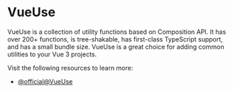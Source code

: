 # VueUse

VueUse is a collection of utility functions based on Composition API. It has over 200+ functions, is tree-shakable, has first-class TypeScript support, and has a small bundle size. VueUse is a great choice for adding common utilities to your Vue 3 projects.

Visit the following resources to learn more:

- [@official@VueUse](https://vueuse.org/)
